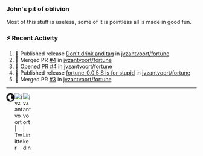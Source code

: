### John's pit of oblivion

Most of this stuff is useless, some of it is pointless all is made in good fun.

### :zap: Recent Activity

<!--START_SECTION:activity-->
1. 🚀 Published release [Don't drink and tag](https://github.com/jvzantvoort/fortune/releases/tag/fortune-0.0.7) in [jvzantvoort/fortune](https://github.com/jvzantvoort/fortune)
2. 🎉 Merged PR [#4](https://github.com/jvzantvoort/fortune/pull/4) in [jvzantvoort/fortune](https://github.com/jvzantvoort/fortune)
3. 💪 Opened PR [#4](https://github.com/jvzantvoort/fortune/pull/4) in [jvzantvoort/fortune](https://github.com/jvzantvoort/fortune)
4. 🚀 Published release [fortune-0.0.5 S is for stupid](https://github.com/jvzantvoort/fortune/releases/tag/fortune-0.0.5) in [jvzantvoort/fortune](https://github.com/jvzantvoort/fortune)
5. 🎉 Merged PR [#3](https://github.com/jvzantvoort/fortune/pull/3) in [jvzantvoort/fortune](https://github.com/jvzantvoort/fortune)
<!--END_SECTION:activity-->

---

[<img align="left" alt="jvzantvoort.org" width="22px" src="https://raw.githubusercontent.com/iconic/open-iconic/master/svg/globe.svg" />][website]
[<img align="left" alt="jvzantvoort | Twitter" width="22px" src="https://cdn.jsdelivr.net/npm/simple-icons@v3/icons/twitter.svg" />][twitter]
[<img align="left" alt="jvzantvoort | LinkedIn" width="22px" src="https://cdn.jsdelivr.net/npm/simple-icons@v3/icons/linkedin.svg" />][linkedin]


[website]: https://vanzantvoort.org/
[twitter]: https://twitter.com/jvanzantvoort
[linkedin]: https://www.linkedin.com/in/johnvanzantvoort/
